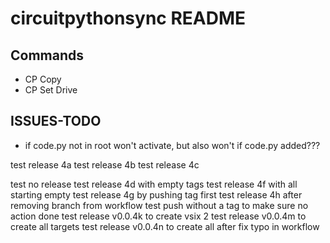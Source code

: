 # circuitpythonsync README

## Commands
* CP Copy
* CP Set Drive

## ISSUES-TODO
* if code.py not in root won't activate, but also won't if code.py added???

test release 4a
test release 4b
test release 4c

test no release
test release 4d with empty tags
test release 4f with all starting empty
test release 4g by pushing tag first
test release 4h after removing branch from workflow
test push without a tag to make sure no action done
test release v0.0.4k to create vsix 2
test release v0.0.4m to create all targets
test release v0.0.4n to create all after fix typo in workflow
